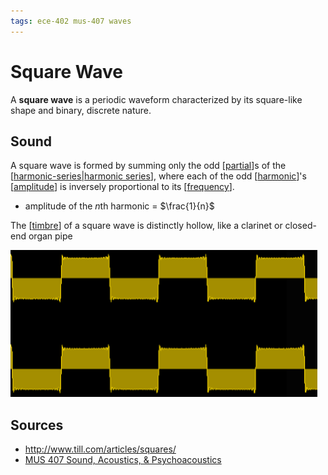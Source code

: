 ```yaml
---
tags: ece-402 mus-407 waves
---
```


# Square Wave

A **square wave** is a periodic waveform characterized by its square-like shape and binary, discrete nature.

## Sound

A square wave is formed by summing only the odd [[partial]]s of the [[harmonic-series|harmonic series]], where each of the odd [[harmonic]]'s [[amplitude]] is inversely proportional to its [[frequency]].

- amplitude of the $n$th harmonic = $\frac{1}{n}$

The [[timbre]] of a square wave is distinctly hollow, like a clarinet or closed-end organ pipe

![Square wave in the time domain](../public/attachments/square-wave-time-domain.png)

## Sources

- <http://www.till.com/articles/squares/>
- [MUS 407 Sound, Acoustics, & Psychoacoustics](https://prezi.com/view/ZcqvwosFJCFJQtQrbP75/)

[//begin]: # "Autogenerated link references for markdown compatibility"
[partial]: partial "Partial"
[harmonic-series|harmonic series]: harmonic-series "Harmonic Series"
[harmonic]: harmonic "Harmonic"
[amplitude]: amplitude "Amplitude"
[frequency]: frequency "Frequency"
[timbre]: timbre "Timbre"
[//end]: # "Autogenerated link references"
